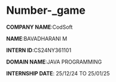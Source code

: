 # Number-_game

**COMPANY NAME**:CodSoft

**NAME**:BAVADHARANI M

**INTERN ID**:CS24NY361101

**DOMAIN NAME**:JAVA PROGRAMMING

**INTERNSHIP DATE**: 25/12/24 TO 25/01/25

